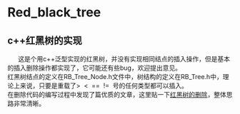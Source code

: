 # Red_black_tree
## c++红黑树的实现

&nbsp;&nbsp;&nbsp;&nbsp;&nbsp;&nbsp;这是个用c++泛型实现的红黑树，并没有实现相同结点的插入操作，但是基本的插入删除操作都实现了，它可能还有些bug，欢迎提出意见。    
红黑树结点的定义在RB_Tree_Node.h文件中，树结构的定义在RB_Tree.h中，理论上来说，只要是重载了>&nbsp; < &nbsp;== &nbsp;!=&nbsp; 号的任何类型都可以插入。    
在删除代码的编写过程中发现了篇优质的文章，这里贴一下[红黑树的删除](https://www.jianshu.com/p/84416644c080)，整体思路非常清晰。
